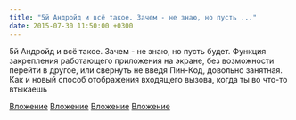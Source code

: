 ```yaml
---
title: "5й Андройд и всё такое. Зачем - не знаю, но пусть ..."
date: 2015-07-30 11:50:00 +0300
---
```


5й Андройд и всё такое. Зачем - не знаю, но пусть будет. Функция закрепления работающего приложения на экране, без возможности перейти в другое, или свернуть не введя Пин-Код, довольно занятная. Как и новый способ отображения входящего вызова, когда ты во что-то втыкаешь


[Вложение](/assets/vk_photos/2/311yW3BrNlU.jpg)
[Вложение](/assets/vk_photos/2/qkjYgHOrT_Q.jpg)
[Вложение](/assets/vk_photos/2/95kL37Mjmko.jpg)
[Вложение](/assets/vk_photos/2/wW4c5xi9Ovw.jpg)
